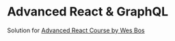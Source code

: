 # Advanced React & GraphQL

Solution for [Advanced React Course by Wes Bos](https://advancedreact.com)

